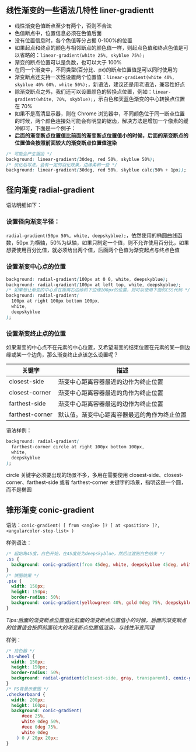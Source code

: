 ## 线性渐变的一些语法几特性 liner-gradientt

- 线性渐变色值断点至少有两个，否则不合法
- 色值断点中，位置信息必须在色值后面
- 没有位置信息时，各个色值等分占据 0-100%的位置
- 如果起点和终点的颜色与相邻断点的颜色值一样，则起点色值和终点色值是可以省略的：`linear-gradient(white 25%, skyblue 75%);`
- 渐变的断点位置可以是负数，也可以大于 100%
- 在同一个渐变中，不同类型(百分比、px)的断点位置值是可以同时使用的
- 渐变断点还支持一次性设置两个位置值：`linear-gradient(white 40%, skyblue 40% 60%, white 50%);`，新语法，建议还是用老语法，兼容性好点
- 除渐变断点之外，我们还可以设置颜色的转换点位置，例如：`linear-gradient(white, 70%, skyblue);`，示白色和天蓝色渐变的中心转换点位置在 70%
- 如果不是高清显示器，则在 Chrome 浏览器中，不同颜色位于同一断点位置的时候，两个颜色连接处可能会有明显的锯齿，解决方法是增加一个像素的缓冲即可，下面是一个例子：
- **后面的渐变断点位置值比前面的渐变断点位置值小的时候，后面的渐变断点的位置值会按照前面较大的渐变断点位置值渲染**

```css
/* 可能会产生锯齿 */
background: linear-gradient(30deg, red 50%, skyblue 50%);
/* 优化后写法，会有一定的羽化效果，边缘柔和一些 */
background: linear-gradient(30deg, red 50%, skyblue calc(50% + 1px));
```

## 径向渐变 radial-gradient

语法明细如下：

### 设置径向渐变半径：

`radial-gradient(50px 50%, white, deepskyblue);`，依然使用的椭圆曲线函数，50px 为横轴，50%为纵轴，如果只制定一个值，则不允许使用百分比，如果想要使用百分比值，就必须给出两个值，后面两个色值为渐变起点与终点色值

### 设置渐变中心点的位置

```css
background: radial-gradient(100px at 0 0, white, deepskyblue);
background: radial-gradient(100px at left top, white, deepskyblue);
/* 如果想让渐变的中心点在距离右边缘和下边缘100px的位置，则可以使用下面的CSS代码 */
background: radial-gradient(
  100px at right 100px bottom 100px,
  white,
  deepskyblue
);
```

### 设置渐变终止点的位置

如果渐变的中心点不在元素的中心位置，又希望渐变的结束位置在元素的某一侧边缘或某一个边角，那么渐变终止点该怎么设置呢？

| 关键字          | 描述                                         |
| --------------- | -------------------------------------------- |
| closest-side    | 渐变中心距离容器最近的边作为终止位置         |
| closest-corner  | 渐变中心距离容器最近的角作为终止位置         |
| farthest-side   | 渐变中心距离容器最远的边作为终止位置         |
| farthest-corner | 默认值。渐变中心距离容器最远的角作为终止位置 |

语法样例：

```css
background: radial-gradient(
  farthest-corner circle at right 100px bottom 100px,
  white,
  deepskyblue
);
```

circle 关键字必须要出现的场景不多，多用在需要使用 closest-side、closest-corner、farthest-side 或者 farthest-corner 关键字的场景，指明这是一个圆，而不是椭圆

## 锥形渐变 conic-gradient

语法：`conic-gradient( [ from <angle> ]? [ at <position> ]?, <angularcolor-stop-list> )`

样例语法：

```css
/* 起始角45度，白色开始，在45度处为deepskyblue，然后过渡到白色结束 */
.ss {
  background: conic-gradient(from 45deg, white, deepskyblue 45deg, white);
}
/* 饼图效果 */
.pie {
  width: 150px;
  height: 150px;
  border-radius: 50%;
  background: conic-gradient(yellowgreen 40%, gold 0deg 75%, deepskyblue 0deg);
}
```

_Tips:后面的渐变断点位置值比前面的渐变断点位置值小的时候，后面的渐变断点的位置值会按照前面较大的渐变断点位置值渲染，与线性渐变同理_

样例：

```css
/* 拾色器 */
.hs-wheel {
  width: 150px;
  height: 150px;
  border-radius: 50%;
  background: radial-gradient(closest-side, gray, transparent), conic-gradient(red, magenta, blue, aqua, lime, yellow, red);
}
/* PS背景示意图 */
.checkerboard {
  width: 200px;
  height: 160px;
  background: conic-gradient(
      #eee 25%,
      white 0deg 50%,
      #eee 0deg 75%,
      white 0deg
    ) 0 / 20px 20px;
}
```
